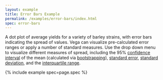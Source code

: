 ```yaml
---
layout: example
title: Error Bars Example
permalink: /examples/error-bars/index.html
spec: error-bars
---
```


A dot plot of average yields for a variety of barley strains, with error bars indicating the spread of values. Vega can visualize pre-calculated error ranges or apply a number of standard measures. Use the drop down menu to visualize different measures of spread, including the 95% [confidence interval](https://en.wikipedia.org/wiki/Confidence_interval) of the mean (calculated via [bootstrapping](https://en.wikipedia.org/wiki/Bootstrapping_(statistics))), [standard error](https://en.wikipedia.org/wiki/Standard_error), [standard deviation](https://en.wikipedia.org/wiki/Standard_deviation), and the [interquartile range](https://en.wikipedia.org/wiki/Interquartile_range).

{% include example spec=page.spec %}
